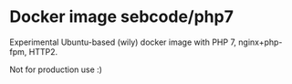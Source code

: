 
# Docker image sebcode/php7

Experimental Ubuntu-based (wily) docker image with PHP 7, nginx+php-fpm, HTTP2.

Not for production use :)

